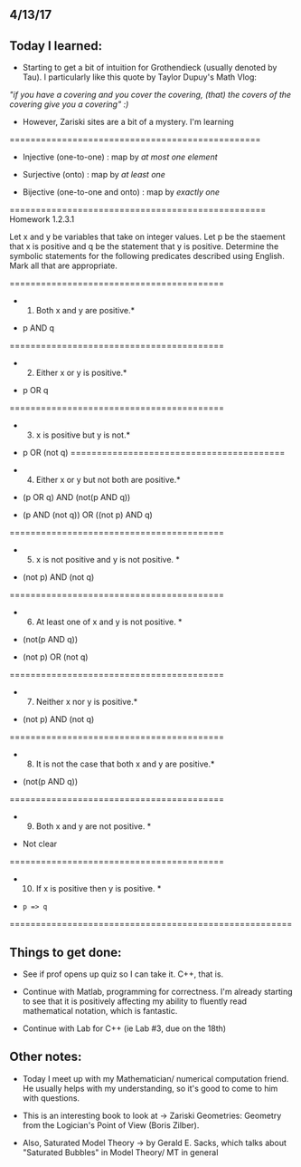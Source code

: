 ## 4/13/17

## Today I learned:

- Starting to get a bit of intuition for Grothendieck (usually denoted by Tau). I particularly like this quote by Taylor Dupuy's Math Vlog:

*"if you have a covering and you cover the covering, (that) the covers of the covering give you a covering" :)*


- However, Zariski sites are a bit of a mystery. I'm learning


================================================
- Injective (one-to-one) : map by *at most one element*

- Surjective (onto) : map by *at least one*

- Bijective (one-to-one and onto) : map by *exactly one*

=================================================
Homework 1.2.3.1 

Let x and y be variables that take on integer values. Let p be the staement that x is positive and q be the statement that y is positive. Determine the symbolic statements for the following predicates described using English. Mark all that are appropriate.



=========================================
* 1. Both x and y are positive.*

-  p AND q 

=========================================

* 2. Either x or y is positive.*

-    p OR q 

=========================================

* 3. x is positive but y is not.*

-    p OR (not q)
=========================================

* 4. Either x or y but not both are positive.*

-    (p OR q) AND (not(p AND q))

-    (p AND (not q)) OR ((not p) AND q)

=========================================

* 5. x is not positive and y is not positive. *

- (not p) AND (not q)

=========================================

* 6. At least one of x and y is not positive. * 

-    (not(p AND q))

-    (not p) OR (not q)

=========================================
* 7. Neither x nor y is positive.*

-    (not p) AND (not q)

=========================================

* 8. It is not the case that both x and y are positive.*

-    (not(p AND q))

=========================================

* 9. Both x and y are not positive. *

-    Not clear 

=========================================

* 10. If x is positive then y is positive. *

-     p => q 


======================================================

## Things to get done:

- See if prof opens up quiz so I can take it. C++, that is. 

- Continue with Matlab, programming for correctness. I'm already starting to see that it is positively affecting my
ability to fluently read mathematical notation, which is fantastic.

- Continue with Lab for C++ (ie Lab #3, due on the 18th)


## Other notes: 

- Today I meet up with my Mathematician/ numerical computation friend. He usually helps with my understanding, so it's good to come to him with questions.

- This is an interesting book to look at -> Zariski Geometries: Geometry from the Logician's Point of View (Boris Zilber).

- Also, Saturated Model Theory -> by Gerald E. Sacks, which talks about "Saturated Bubbles" in Model Theory/ MT in general
